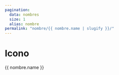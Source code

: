 ```yaml
---
pagination:
  data: nombres
  size: 1
  alias: nombre
permalink: "nombre/{{ nombre.name | slugify }}/"
---
```


<h1> Icono </h1>

{{ nombre.name }}